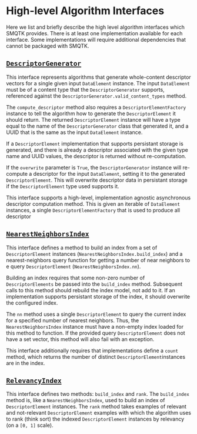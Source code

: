 # High-level Algorithm Interfaces
Here we list and briefly describe the high level algorithm interfaces which SMQTK provides.
There is at least one implementation available for each interface.
Some implementations will require additional dependencies that cannot be packaged with SMQTK.


## [``DescriptorGenerator``](/python/smqtk/algorithms/descriptor_generator/__init__.py)
This interface represents algorithms that generate whole-content descriptor vectors for a single given input ``DataElement`` instance.
The input ``DataElement`` must be of a content type that the ``DescriptorGenerator`` supports, referenced against the ``DescriptorGenerator.valid_content_types`` method.

The ``compute_descriptor`` method also requires a ``DescriptorElementFactory`` instance to tell the algorithm how to generate the ``DescriptorElement`` it should return.
The returned ``DescriptorElement`` instance will have a type equal to the name of the ``DescriptorGenerator`` class that generated it, and a UUID that is the same as the input ``DataElement`` instance.

If a ``DescriptorElement`` implementation that supports persistant storage is generated, and there is already a descriptor associated with the given type name and UUID values, the descriptor is returned without re-computation.

If the ``overwrite`` parameter is ``True``, the ``DescriptorGenerator`` instance will re-compute a descriptor for the input ``DataElement``, setting it to the generated ``DescriptorElement``. This will overwrite descriptor data in persistant storage if the ``DescriptorElement`` type used supports it.

This interface supports a high-level, implementation agnostic asynchronous descriptor computation method.
This is given an iterable of ``DataElement`` instances, a single ``DescriptorElementFactory`` that is used to produce all descriptor


## [``NearestNeighborsIndex``](/python/smqtk/algorithms/nn_index/__init__.py)
This interface defines a method to build an index from a set of ``DescriptorElement`` instances (``NearestNeighborsIndex.build_index``) and a nearest-neighbors query function for getting a number of near neighbors to e query ``DescriptorElement`` (``NearestNeighborsIndex.nn``).

Building an index requires that some non-zero number of ``DescriptorElements`` be passed into the ``build_index`` method. Subsequent calls to this method should rebuild the index model, not add to it.
If an implementation supports persistant storage of the index, it should overwrite the configured index.

The ``nn`` method uses a single ``DescriptorElement`` to query the current index for a specified number of nearest neighbors.
Thus, the ``NearestNeighborsIndex`` instance must have a non-empty index loaded for this method to function.
If the provided query ``DescriptorElement`` does not have a set vector, this method will also fail with an exception.

This interface additionally requires that implementations define a ``count`` method, which returns the number of distinct ``DescriptorElement``instances are in the index.


## [``RelevancyIndex``](/python/smqtk/algorithms/relevancy_index/__init__.py)
This interface defines two methods: ``build_index`` and ``rank``.
The ``build_index`` method is, like a ``NearestNeighborsIndex``, used to build an index of ``DescriptorElement`` instances.
The ``rank`` method takes examples of relevant and not-relevant ``DescriptorElement`` examples with which the algorithm uses to rank (think sort) the indexed ``DescriptorElement`` instances by relevancy (on a ``[0, 1]`` scale).
